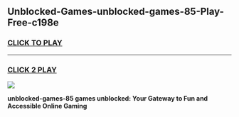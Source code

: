 
## Unblocked-Games-unblocked-games-85-Play-Free-c198e
<h3>
<a href="https://premium76.site?title=unblocked-games-85&ref=24M">CLICK TO PLAY</a></h3>
<hr>

<h3>
<a href="https://premium76.site?title=unblocked-games-85&ref=24M">CLICK 2 PLAY</a>
  
</h3>

<a href="https://premium76.site?title=unblocked-games-85&ref=24M"><img src="https://clearcache.store/games.png"></a>


**unblocked-games-85 games unblocked: Your Gateway to Fun and Accessible Online Gaming**
